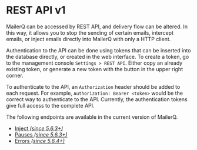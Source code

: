 # REST API v1

MailerQ can be accessed by REST API, and delivery flow can be altered. In this way, it allows you to stop the sending of certain emails, intercept emails, or inject emails directly into MailerQ with only a HTTP client.

Authentication to the API can be done using tokens that can be inserted into the database directly, or created in the web interface. To create a token, go to the management console `Settings > REST API`. Either copy an already existing token, or generate a new token with the button in the upper right corner.

To authenticate to the API, an `Authorization` header should be added to each request. For example, `Authorization: Bearer <token>` would be the correct way to authenticate to the API. Currently, the authentication tokens give full access to the complete API. 

The following endpoints are available in the current version of MailerQ.

* [Inject _(since 5.6.3+)_](rest-api-v1-inject)
* [Pauses _(since 5.6.3+)_](rest-api-v1-pauses)
* [Errors _(since 5.6.4+)_](rest-api-v1-errors)